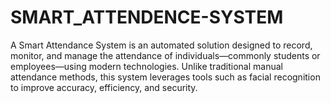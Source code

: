 # SMART_ATTENDENCE-SYSTEM
A Smart Attendance System is an automated solution designed to record, monitor, and manage the attendance of individuals—commonly students or employees—using modern technologies. Unlike traditional manual attendance methods, this system leverages tools such as facial recognition to improve accuracy, efficiency, and security.
